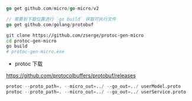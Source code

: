 ```go
go get github.com/micro/go-micro/v2

// 需要到下载位置进行 `go build` 获取可执行文件
go get github.com/golang/protobuf
```

```sh
git clone https://github.com/zserge/protoc-gen-micro
cd protoc-gen-micro
go build
# protoc-gen-micro.exe
```

+ protoc 下载

https://github.com/protocolbuffers/protobuf/releases


```s
protoc --proto_path=. --micro_out=../ --go_out=../ userModel.proto
protoc --proto_path=. --micro_out=../ --go_out=../ userService.proto
```
